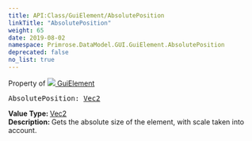```yaml
---
title: API:Class/GuiElement/AbsolutePosition
linkTitle: "AbsolutePosition"
weight: 65
date: 2019-08-02
namespace: Primrose.DataModel.GUI.GuiElement.AbsolutePosition
deprecated: false
no_list: true
---
```

Property of <a href="/docs/api-reference/Class/GuiElement"><img src="/icons/silk/default.png"/>&nbsp;GuiElement</a>
<pre class="method-declaration">
AbsolutePosition: <a class="type" href="/docs/api-reference/DataType/Vec2">Vec2</a></pre>
<b>Value Type: </b>
<a class="type" href="/docs/api-reference/DataType/Vec2">Vec2</a>
<br/>
<b>Description: </b>
Gets the absolute size of the element, with scale taken into account.

